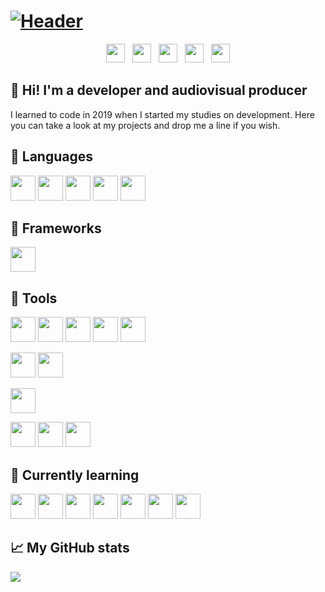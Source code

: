 # [![Header](https://github.com/pablohs1986/pablohs1986/blob/master/phGifGitWhite.gif "Header")](https://pabloherrero.me/)
<p align='center'>
<a href="https://pabloherrero.me/"><img height="30" src="https://github.com/pablohs1986/pablohs1986/blob/master/link.png"></a>&nbsp;&nbsp;
<a href="https://dev.to/pablohs1986"><img height="30" src="https://github.com/pablohs1986/pablohs1986/blob/master/dev.png"></a>&nbsp;&nbsp;
<a href="https://stackoverflow.com/story/pabloherrero"><img height="30" src="https://github.com/pablohs1986/pablohs1986/blob/master/stackoverflow.png"></a>&nbsp;&nbsp;
<a href="https://twitter.com/pablohs1986/"><img height="30" src="https://github.com/pablohs1986/pablohs1986/blob/master/twitter.png"></a>&nbsp;&nbsp;
<a href="https://www.linkedin.com/in/pabloherrero1986/"><img height="30" src="https://github.com/pablohs1986/pablohs1986/blob/master/linkedin.png"></a>
</p>

## 👋 Hi! I'm a developer and audiovisual producer

 I learned to code in 2019 when I started my studies on development. Here you can take a look at my projects and drop me a line if you wish.

## 🧰 Languages
<code><img height="40" src="https://github.com/pablohs1986/pablohs1986/blob/master/icons/java.png"/></code>
<code><img height="40" src="https://github.com/pablohs1986/pablohs1986/blob/master/icons/icons8-sql-50.png"/></code>
<code><img height="40" src="https://github.com/pablohs1986/pablohs1986/blob/master/icons/icons8-xml-50.png"/></code>
<code><img height="40" src="https://github.com/pablohs1986/pablohs1986/blob/master/icons/icons8-html-5-48.png"/></code>
<code><img height="40" src="https://github.com/pablohs1986/pablohs1986/blob/master/icons/icons8-css3-48.png"/></code>

## 🧰 Frameworks
<code><img height="40" src="https://github.com/pablohs1986/pablohs1986/blob/master/icons/icons8-bootstrap-48.png"/></code>

## 🧰 Tools
<code><img height="40" src="https://github.com/pablohs1986/pablohs1986/blob/master/icons/icons8-intellij-idea-48.png"/></code>
<code><img height="40" src="https://github.com/pablohs1986/pablohs1986/blob/master/icons/icons8-pycharm-48.png"/></code>
<code><img height="40" src="https://github.com/pablohs1986/pablohs1986/blob/master/icons/icons8-netbeans-64.png"/></code>
<code><img height="40" src="https://github.com/pablohs1986/pablohs1986/blob/master/icons/64px-Android_Studio_icon.svg.png"/></code>
<code><img height="40" src="https://github.com/pablohs1986/pablohs1986/blob/master/icons/icons8-visual-studio-code-2019-96.png"/></code>

<code><img height="40" src="https://github.com/pablohs1986/pablohs1986/blob/master/icons/sqlDeveloper.png"/></code>
<code><img height="40" src="https://github.com/pablohs1986/pablohs1986/blob/master/icons/icons8-mysql-logo-100.png"/></code>

<code><img height="40" src="https://github.com/pablohs1986/pablohs1986/blob/master/icons/icons8-git-96.png"/></code>

<code><img height="40" src="https://github.com/pablohs1986/pablohs1986/blob/master/icons/icons8-figma-64.png"/></code>
<code><img height="40" src="https://github.com/pablohs1986/pablohs1986/blob/master/icons/icons8-canva-100.png"/></code>
<code><img height="40" src="https://github.com/pablohs1986/pablohs1986/blob/master/icons/icons8-gimp-48.png"/></code>

## 📖 Currently learning
<code><img height="40" src="https://github.com/pablohs1986/pablohs1986/blob/master/icons/jdbc.png"/></code>
<code><img height="40" src="https://github.com/pablohs1986/pablohs1986/blob/master/icons/swing.png"/></code>
<code><img height="40" src="https://github.com/pablohs1986/pablohs1986/blob/master/icons/icons8-javascript-48.png"/></code>
<code><img height="40" src="https://github.com/pablohs1986/pablohs1986/blob/master/icons/icons8-typescript-48.png"/></code>
<code><img height="40" src="https://github.com/pablohs1986/pablohs1986/blob/master/icons/angular.png"/></code>
<code><img height="40" src="https://github.com/pablohs1986/pablohs1986/blob/master/icons/icons8-python-48.png"/></code>
<code><img height="40" src="https://github.com/pablohs1986/pablohs1986/blob/master/icons/icons8-android-os-48.png"/></code>

## 📈 My GitHub stats
<img align="center" src="https://github-readme-stats.vercel.app/api?username=pablohs1986&show_icons=true&theme=dracula&count_private=true&show_icons=true&hide_title=true"/>
